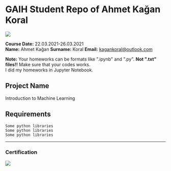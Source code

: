# GAIH Student Repo of Ahmet Kağan Koral
![](img/newlogo.png)

**Course Date:** 22.03.2021-26.03.2021  
**Name:** Ahmet Kağan
**Surname:** Koral 
**Email:** kagankoral@outlook.com  

**Note:** Your homeworks can be formats like ".ipynb" and ".py". **Not ".txt" files!!** Make sure that your codes works.  
I did my homeworks in Jupyter Notebook.

## Project Name
Introduction to Machine Learning

## Requirements
```
Some python libraries
Some python libraries
Some python libraries
```
---

### Certification
![](img/TopLearnerCertificate.png)

